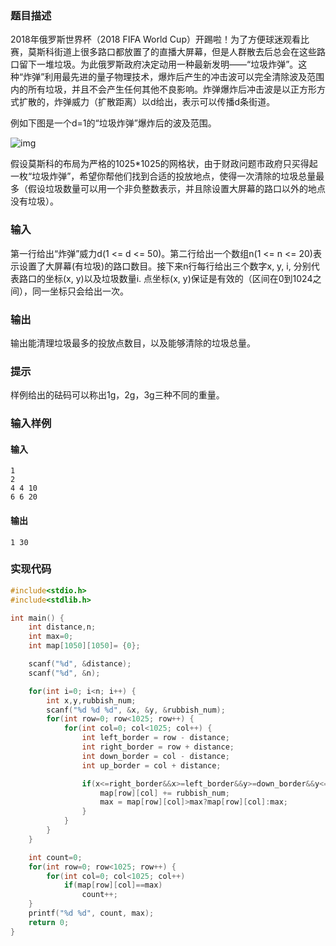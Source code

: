 
### 题目描述

2018年俄罗斯世界杯（2018 FIFA World Cup）开踢啦！为了方便球迷观看比赛，莫斯科街道上很多路口都放置了的直播大屏幕，但是人群散去后总会在这些路口留下一堆垃圾。为此俄罗斯政府决定动用一种最新发明——“垃圾炸弹”。这种“炸弹”利用最先进的量子物理技术，爆炸后产生的冲击波可以完全清除波及范围内的所有垃圾，并且不会产生任何其他不良影响。炸弹爆炸后冲击波是以正方形方式扩散的，炸弹威力（扩散距离）以d给出，表示可以传播d条街道。

例如下图是一个d=1的“垃圾炸弹”爆炸后的波及范围。

![img](./Figures/202303102336.jpg)

假设莫斯科的布局为严格的1025*1025的网格状，由于财政问题市政府只买得起一枚“垃圾炸弹”，希望你帮他们找到合适的投放地点，使得一次清除的垃圾总量最多（假设垃圾数量可以用一个非负整数表示，并且除设置大屏幕的路口以外的地点没有垃圾）。

### 输入

第一行给出“炸弹”威力d(1 <= d <= 50)。第二行给出一个数组n(1 <= n <= 20)表示设置了大屏幕(有垃圾)的路口数目。接下来n行每行给出三个数字x, y, i, 分别代表路口的坐标(x, y)以及垃圾数量i. 点坐标(x, y)保证是有效的（区间在0到1024之间），同一坐标只会给出一次。

### 输出

输出能清理垃圾最多的投放点数目，以及能够清除的垃圾总量。

### 提示

样例给出的砝码可以称出1g，2g，3g三种不同的重量。

### 输入样例

#### 输入

```
1
2
4 4 10
6 6 20
```

#### 输出

```
1 30
```

### 实现代码

```c
#include<stdio.h>
#include<stdlib.h>

int main() {
    int distance,n;
    int max=0;
    int map[1050][1050]= {0};

    scanf("%d", &distance);
    scanf("%d", &n);

    for(int i=0; i<n; i++) {
        int x,y,rubbish_num;
        scanf("%d %d %d", &x, &y, &rubbish_num);
        for(int row=0; row<1025; row++) {
            for(int col=0; col<1025; col++) {
                int left_border = row - distance;
                int right_border = row + distance;
                int down_border = col - distance;
                int up_border = col + distance;

                if(x<=right_border&&x>=left_border&&y>=down_border&&y<=up_border) {
                    map[row][col] += rubbish_num;
                    max = map[row][col]>max?map[row][col]:max;
                }
            }
        }
    }

    int count=0;
    for(int row=0; row<1025; row++) {
        for(int col=0; col<1025; col++)
            if(map[row][col]==max)
                count++;
    }
    printf("%d %d", count, max);
    return 0;
}
```